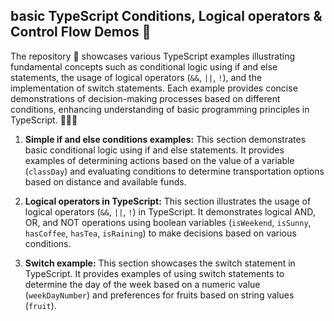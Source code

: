 ## basic TypeScript Conditions, Logical operators & Control Flow Demos 🚦

The repository 📁 showcases various TypeScript examples illustrating fundamental concepts such as conditional logic using if and else statements, the usage of logical operators (`&&`, `||`, `!`), and the implementation of switch statements. Each example provides concise demonstrations of decision-making processes based on different conditions, enhancing understanding of basic programming principles in TypeScript. 🧠🔗🔄

1. **Simple if and else conditions examples:**
   This section demonstrates basic conditional logic using if and else statements. It provides examples of determining actions based on the value of a variable (`classDay`) and evaluating conditions to determine transportation options based on distance and available funds.

2. **Logical operators in TypeScript:**
   This section illustrates the usage of logical operators (`&&`, `||`, `!`) in TypeScript. It demonstrates logical AND, OR, and NOT operations using boolean variables (`isWeekend`, `isSunny`, `hasCoffee`, `hasTea`, `isRaining`) to make decisions based on various conditions.

3. **Switch example:**
   This section showcases the switch statement in TypeScript. It provides examples of using switch statements to determine the day of the week based on a numeric value (`weekDayNumber`) and preferences for fruits based on string values (`fruit`).

